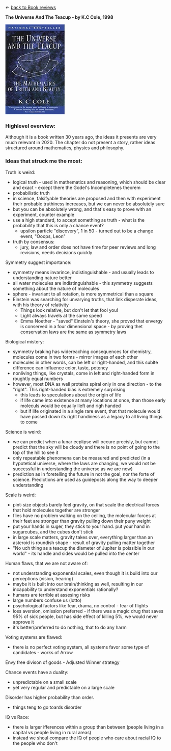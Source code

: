 &leftarrow; [back to Book reviews](index.md)

**The Universe And The Teacup - by K.C Cole, 1998**

![alt text](the_universe_and_the_teacup.jpg "Cover")

### Highlevel overview:
Although it is a book written 30 years ago, the ideas it presents are very much relevant in 2020. 
The chapter do not present a story, rather ideas structured around mathematics, physics and philosophy.

### Ideas that struck me the most:

Truth is weird:
 * logical truth - used in mathematics and reasoning, which should be clear and exact - except there the Godel's Incompletenes theorem
 * probabilistic truth
  * in science, falsifyable theories are proposed and then with experiment their probable truthiness increases, but we can never be absolutely sure
  * but you can be absolutely wrong, and that's easy to prove with an experiment, counter example
  * use a high standard, to accept something as truth - what is the probability that this is only a chance event?
    * upsilon particle "discovery",  1 in 50 - turned out to be a change event, "Ooops, Leon"
 * truth by consensus:
   * jury, law and order does not have time for peer reviews and long revisions, needs decisions quickly

Symmetry suggest importance:
 * symmetry means invarince, indistinguishable - and usually leads to understanding nature better
  * all water molecules are indistinguishable - this symmetry suggests something about the nature of molecules
  * sphere - invariant to all rotation, is more symmetrical than a square
 * Einstein was searching for unvarying truths, that link disperate ideas, with his theory of relativity
   * Things look relative, but don't let that fool you!
   * Light always travels at the same speed
   * Emma Noether - "saved" Einstein's theory, she proved that envergy is conserved in a four dimensional space - by proving thet conservation laws are the same as symmetry laws
   
Biological mistery:
 * symmetry braking has widereaching consequences for chemistry, molecules come in two forms - mirror images of each other
 * molecules in other words, can be left or right-handed, and this sublte difference can influence color, taste, potency
 * nonliving things, like crystals, come in left and right-handed form in roughtly equal numbers
 * however, most DNA as well proteins spiral only in one direction - to the "right". This right-handed bias is extremely surprising
   * this leads to speculations about the origin of life
    * if life came into existence at many locations at once, than those early moleculs would be equally lleft and righ handed
    * but if life originated in a single rare event, that that molecule would have passed down its right handiness as a legacy to all living things to come

Science is weird:
 * we can predict when a lunar ecplipse will occure precisly, but cannot predict that the sky will be cloudy and there is no point of going to the top of the hill to see it
 * only repeatable phenomena can be measured and predicted (in a hypotetical universe, where the laws are changing, we would not be successful in understanding the universe as we are now)
 * prediction as in foretelling the future in not the goal, nor the forte of science. Predictions are used as guideposts along the way to deeper understanding

Scale is weird:
 * pint-size objects barely feel gravity, on that scale the electrical forces that hold molecules together are stronger
  * flies have no problem walking on the ceiling, the molecular forces at their feet are stronger than gravity pulling down their puny weight
  * put your hands in suger, they stick to your hand. put your hand in sugarcubes, and the cubes don't stick
 * in large scale matters, gravity takes over, everything larger than an asteroid is roundish shape - result of gravity pulling matter together
  * "No uch thing as a teacup the diameter of Jupiter is poissible in our world" - its handle and sides would be pulled into the center

Human flaws, that we are not aware of:
* not understanding exponential scales, even though it is build into our perceptions (vision, hearing)
 * maybe it is built into our brain/thinking as well, resulting in our incapability to understand exponentials rationally?
* humans are terrible at assesing risks
 * large numbers confuse us (lotto)
 * psychological factors like fear, drama, no control - fear of flights
 * loss aversion, omission preferred - if there was a magic drug that saves 95% of sick people, but has side effect of killing 5%, we would never approve it
  * it's better/preferred to do nothing, that to do any harm

Voting systems are flawed:
* there is no perfect voting system, all systems favor some type of candidates - works of Arrow

Envy free divison of goods - Adjusted Winner strategy

Chance events have a duality:
* unpredictable on a small scale
* yet very regular and predictable on a large scale

Disorder has higher probability than order.
* things teng to go toards disorder

IQ vs Race:
* there is larger ifferences within a group than between (people living in a capital vs people living in rural areas)
* instead we shoul compare the IQ of people who care about racial IQ to the people who don't
